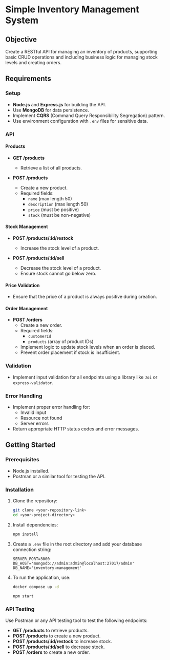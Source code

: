 # Simple Inventory Management System

## Objective
Create a RESTful API for managing an inventory of products, supporting basic CRUD operations and including business logic for managing stock levels and creating orders.

## Requirements

### Setup
- **Node.js** and **Express.js** for building the API.
- Use **MongoDB** for data persistence.
- Implement **CQRS** (Command Query Responsibility Segregation) pattern.
- Use environment configuration with `.env` files for sensitive data.

### API
#### Products
- **GET /products**
  - Retrieve a list of all products.
  
- **POST /products**
  - Create a new product.
  - Required fields: 
    - `name` (max length 50)
    - `description` (max length 50)
    - `price` (must be positive)
    - `stock` (must be non-negative)

#### Stock Management
- **POST /products/:id/restock**
  - Increase the stock level of a product.

- **POST /products/:id/sell**
  - Decrease the stock level of a product.
  - Ensure stock cannot go below zero.

#### Price Validation
- Ensure that the price of a product is always positive during creation.

#### Order Management
- **POST /orders**
  - Create a new order.
  - Required fields:
    - `customerId`
    - `products` (array of product IDs)
  - Implement logic to update stock levels when an order is placed.
  - Prevent order placement if stock is insufficient.

### Validation
- Implement input validation for all endpoints using a library like `Joi` or `express-validator`.

### Error Handling
- Implement proper error handling for:
  - Invalid input
  - Resource not found
  - Server errors
- Return appropriate HTTP status codes and error messages.

## Getting Started

### Prerequisites
- Node.js installed.
- Postman or a similar tool for testing the API.

### Installation
1. Clone the repository:
    ```bash
    git clone <your-repository-link>
    cd <your-project-directory>
    ```

2. Install dependencies:
    ```bash
    npm install
    ```

3. Create a `.env` file in the root directory and add your database connection string:
    ```
    SERVER_PORT=3000
    DB_HOST='mongodb://admin:admin@localhost:27017/admin'
    DB_NAME='inventory-management'
    ```

4. To run the application, use:
    ```bash
    docker compose up -d
    ```
    ```bash
    npm start
    ```

### API Testing
Use Postman or any API testing tool to test the following endpoints:

- **GET /products** to retrieve products.
- **POST /products** to create a new product.
- **POST /products/:id/restock** to increase stock.
- **POST /products/:id/sell** to decrease stock.
- **POST /orders** to create a new order.
